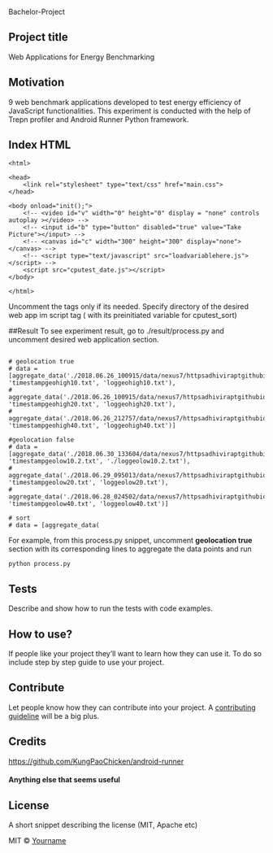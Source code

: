Bachelor-Project
## Project title
Web Applications for Energy Benchmarking

## Motivation
9 web benchmark applications developed to test energy efficiency of JavaScript functionalities. This experiment is conducted with the help of Trepn profiler and Android Runner Python framework.

## Index HTML
```
<html>

<head>
    <link rel="stylesheet" type="text/css" href="main.css">
</head>

<body onload="init();">
    <!-- <video id="v" width="0" height="0" display = "none" controls autoplay ></video> -->
    <!-- <input id="b" type="button" disabled="true" value="Take Picture"></input> -->
    <!-- <canvas id="c" width="300" height="300" display="none"></canvas> -->
    <!-- <script type="text/javascript" src="loadvariablehere.js"></script> -->
    <script src="cputest_date.js"></script>
</body>

</html>
```
Uncomment the tags only if its needed. Specify directory of the desired web app im script tag ( with its preinitiated variable for cputest_sort) 

##Result
To see experiment result, go to ./result/process.py and uncomment desired web application section.
```

# geolocation true
# data =  [aggregate_data('./2018.06.26_100915/data/nexus7/httpsadhiviraptgithubio/comandroidchrome/trepn', 'timestampgeohigh10.txt', 'loggeohigh10.txt'),
#         aggregate_data('./2018.06.26_100915/data/nexus7/httpsadhiviraptgithubio/comandroidchrome/trepn', 'timestampgeohigh20.txt', 'loggeohigh20.txt'), 
#         aggregate_data('./2018.06.26_212757/data/nexus7/httpsadhiviraptgithubio/comandroidchrome/trepn', 'timestampgeohigh40.txt', 'loggeohigh40.txt')]

#geolocation false
# data = [aggregate_data('./2018.06.30_133604/data/nexus7/httpsadhiviraptgithubio/comandroidchrome/trepn', 'timestampgeolow10.2.txt', './loggeolow10.2.txt'), 
#         aggregate_data('./2018.06.29_095013/data/nexus7/httpsadhiviraptgithubio/comandroidchrome/trepn', 'timestampgeolow20.txt', 'loggeolow20.txt'), 
#         aggregate_data('./2018.06.28_024502/data/nexus7/httpsadhiviraptgithubio/comandroidchrome/trepn', 'timestampgeolow40.txt', 'loggeolow40.txt')]

# sort
# data = [aggregate_data(

```
For example, from this process.py snippet, uncomment **geolocation true** section with its corresponding lines to aggregate the data points and run 
```
python process.py
```

## Tests
Describe and show how to run the tests with code examples.

## How to use?
If people like your project they’ll want to learn how they can use it. To do so include step by step guide to use your project.

## Contribute

Let people know how they can contribute into your project. A [contributing guideline](https://github.com/zulip/zulip-electron/blob/master/CONTRIBUTING.md) will be a big plus.

## Credits
https://github.com/KungPaoChicken/android-runner

#### Anything else that seems useful

## License
A short snippet describing the license (MIT, Apache etc)

MIT © [Yourname]()

